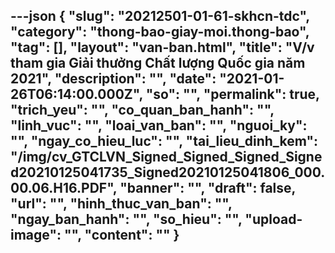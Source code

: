 ---json
{
    "slug": "20212501-01-61-skhcn-tdc",
    "category": "thong-bao-giay-moi.thong-bao",
    "tag": [],
    "layout": "van-ban.html",
    "title": "V/v tham gia Giải thưởng Chất lượng Quốc gia năm 2021",
    "description": "",
    "date": "2021-01-26T06:14:00.000Z",
    "so": "",
    "permalink": true,
    "trich_yeu": "",
    "co_quan_ban_hanh": "",
    "linh_vuc": "",
    "loai_van_ban": "",
    "nguoi_ky": "",
    "ngay_co_hieu_luc": "",
    "tai_lieu_dinh_kem": "/img/cv_GTCLVN_Signed_Signed_Signed_Signed20210125041735_Signed20210125041806_000.00.06.H16.PDF",
    "banner": "",
    "draft": false,
    "url": "",
    "hinh_thuc_van_ban": "",
    "ngay_ban_hanh": "",
    "so_hieu": "",
    "upload-image": "",
    "__content__": ""
}
---
